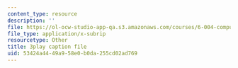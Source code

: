 ```yaml
---
content_type: resource
description: ''
file: https://ol-ocw-studio-app-qa.s3.amazonaws.com/courses/6-004-computation-structures-spring-2017/53424a4449a958e0b0da255cd02ad769_R0tFDXBZvKI.vtt
file_type: application/x-subrip
resourcetype: Other
title: 3play caption file
uid: 53424a44-49a9-58e0-b0da-255cd02ad769
---
```

